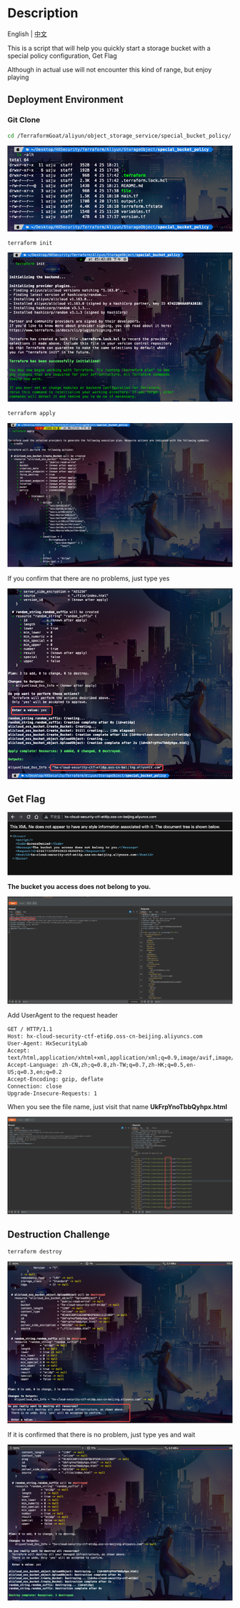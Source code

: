 # Description

English | [中文](./README_CN.md)

This is a script that will help you quickly start a storage bucket with a special policy configuration, Get Flag

Although in actual use will not encounter this kind of range, but enjoy playing

## Deployment Environment

### Git Clone

```bash
cd /TerraformGoat/aliyun/object_storage_service/special_bucket_policy/
```

![image-20220425182349048](../../../images/image-20220425182349048.png)

```BASH
terraform init
```

![image-20220425182407093](../../../images/image-20220425182407093.png)

```bash
terraform apply
```

![image-20220425182434280](../../../images/image-20220425182434280.png)

If you confirm that there are no problems, just type yes

![image-20220425182506076](../../../images/image-20220425182506076.png)

## Get Flag

![image-20220425182550091](../../../images/image-20220425182550091.png)

**The bucket you access does not belong to you.**

![image-20220425182750630](../../../images/image-20220425182750630.png)

Add UserAgent to the request header

```http
GET / HTTP/1.1
Host: hx-cloud-security-ctf-eti6p.oss-cn-beijing.aliyuncs.com
User-Agent: HxSecurityLab
Accept: text/html,application/xhtml+xml,application/xml;q=0.9,image/avif,image/webp,*/*;q=0.8
Accept-Language: zh-CN,zh;q=0.8,zh-TW;q=0.7,zh-HK;q=0.5,en-US;q=0.3,en;q=0.2
Accept-Encoding: gzip, deflate
Connection: close
Upgrade-Insecure-Requests: 1
```

When you see the file name, just visit that name **UkFrpYnoTbbQyhpx.html**

![image-20220425182853118](../../../images/image-20220425182853118.png)

## Destruction Challenge

```bash
terraform destroy
```

![image-20220425182951151](../../../images/image-20220425182951151.png)

If it is confirmed that there is no problem, just type yes and wait

![image-20220425183028857](../../../images/image-20220425183028857.png)
